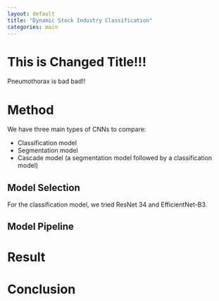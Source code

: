 ```yaml
---
layout: default
title: "Dynamic Stock Industry Classification"
categories: main
---
```



# This is Changed Title!!!
Pneumothorax is bad bad!!
# Method
We have three main types of CNNs to compare:
 - Classification model
 - Segmentation model
 - Cascade model (a segmentation model followed by a classification model)

## Model Selection 
For the classification model, we tried ResNet 34 and EfficientNet-B3. 

## Model Pipeline

# Result

# Conclusion
